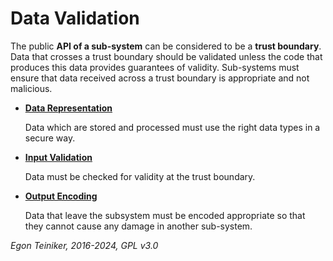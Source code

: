 # Data Validation

The public **API of a sub-system** can be considered to be a **trust boundary**. 
Data that crosses a trust boundary should be validated unless the code that produces this data provides guarantees of validity.
Sub-systems must ensure that data received across a trust boundary is appropriate and not malicious.

* [**Data Representation**](Representation/)

  Data which are stored and processed must use the right data types in a secure way.

* [**Input Validation**](InputValidation/)

  Data must be checked for validity at the trust boundary.

* [**Output Encoding**](OutputEncoding/)

  Data that leave the subsystem must be encoded appropriate so that they cannot cause any damage in another sub-system.

*Egon Teiniker, 2016-2024, GPL v3.0*
